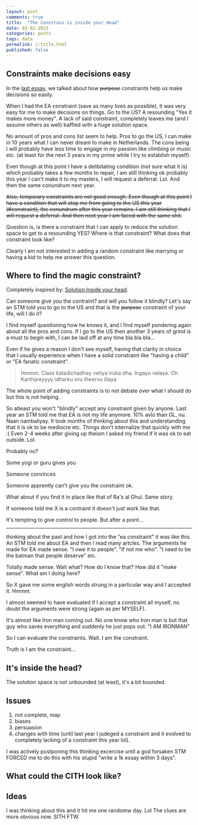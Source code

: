 ```yaml
---
layout: post
comments: true
title:  "The Constrain is inside your Head"
date: 03-02-2023
categories: posts
tags: data
permalink: /:title.html
published: false
---
```


## Constraints make decisions easy


In the [last essay](/how-to-be-happy-constraints.html), we talked about how ~~purpose~~ constraints
help us make decisions so easily.

When I had the EA constraint (save as many lives as possible), it was
very easy for me to make decisions on things. Go to the US? A
resounding "Yes it makes more money". A lack of said constraint,
completely leaves me (and I assume others as well) baffled with a huge
solution space.

No amount of pros and cons list seem to help. Pros to go the US, I can
make in 10 years what I can never dream to make in Netherlands. The
cons being I will probably have less time to engage in my passion like
climbing or music etc. (at least for the next 3 years in my prime while I try to
establish myself). 

Even though at this point I have a delibitating condition (not sure
what it is) which probably takes a few months to repair, I am still
thinking ok probably this year I can't make it to my masters, I will
request a deferral. Lol. And then the same conundrum next year.

~~Also, temporary constraints are not good enough. Even though at this
point I have a condition that will stop me from going to the US this
year (#constraint), the conundrum after this year remains. I am still
thinking that I will request a deferral. And then next year I am faced
with the same shit.~~

Question is, is there a constraint that I can apply to reduce the
solution space to get to a resounding YES? Where is that constraint?
What does that constraint look like?

Clearly I am not interested in adding a random constraint like
marrying or having a kid to help me answer this question. 

## Where to find the magic constraint?

Completely inspired by: [Solution Inside your head](http://pradeep90.github.io/The-Solution-in-your-Head.html).

Can someone give you the contraint?  and will you follow it blindly?
Let's say an STM told you to go to the US and that is the ~~purpose~~
constraint of your life, will I do it?

I find myself questioning how he knows it, and I find myself pondering
again about all the pros and cons. If I go to the US then another 3
years of grind is a must to begin with, I can be laid off at any time
bla bla bla...

Even if he gives a reason I don't see myself, having that clarity in
choice that I usually experience when I have a solid constraint like
"having a child" or "EA fanatic constraint".

> Hmmm. Class katadichadhey vetiya iruka dha. Ingayu velaya. Oh
> Karthareyyyy idharku oru theervu illaya

The whole point of adding constraints is to not debate over what I
should do but this is not helping.

So atleast you won't "blindly" accept any constraint given by
anyone. Last year an STM told me that EA is not my life anymore. 10%
avlo than GL, nu. Naan nambaliyay. It took months of thinking about
this and understanding that it is ok to be mediocre etc. Things don't
internalize that quickly with me :( Even 2-4 weeks after giving up
theism I asked my friend if it was ok to eat outside. Lol.

Probably no?

Some yogi or guru gives you

Someone convinces 

Someone apprently can't give you the constraint ok. 

What about if you find it in place like that of Ra's al Ghul. Same
story.

If someone told me X is a contraint it doesn't just work like that. 

It's tempting to give control to people. But after a point...

---

thinking about the past and how I got into the "ea constraint" it was
like this. An STM told me about EA and then I read many artcles. The
arguments he made for EA made sense. "I owe it to people". "If not me
who". "I need to be the batman that people deserve" etc. 

Totally made sense. Wait what? How do I know that? How did it "make
sense". What am I doing here?

So X gave me some english words strung in a particular way and I
accepted it. Hmmm. 

I almost seemed to have evaluated if I accept a constraint all myself,
no doubt the arguments were strong (again as per MYSELF). 


It's almost like Iron man coming out. No one know who Iron man is but
that guy who saves everything and suddenly he just pops out. "I AM IRONMAN"

So I can evaluate the constraints. Wait. I am the constraint. 

Truth is I am the constraint... 



## It's inside the head?

The solution space is not unbounded (at least), it's a bit bounded.


## Issues

1. not complete, map
2. biases
3. persuasion
4. changes with time (until last year I judeged a constraint and it
   evolved to completely lacking of a constraint this year lol).
   
I was actively postponing this thinking excercise until a god forsaken
STM FORCED me to do this with his stupid "write a 1k essay within 3
days".

## What could the CITH look like?



## Ideas 

I was thinking about this and it hit me one randomw day. Lol The clues
are more obvious now. SITH FTW.

